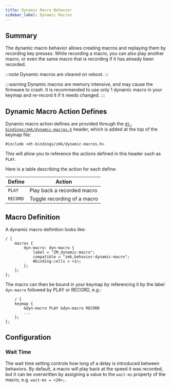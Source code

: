 ```yaml
---
title: Dynamic Macro Behavior
sidebar_label: Dynamic Macros
---
```


## Summary

The dynamic macro behavior allows creating macros and replaying them by recording key presses. While recording a macro, you can also play another macro, or even the same macro that is recording if it has already been recorded.

:::note
Dynamic macros are cleared on reboot.
:::

:::warning
Dynamic macros are memory intensive, and may cause the firmware to crash. It is recommended to use only 1 dynamic macro in your keymap and re-record it if it needs changed.
:::

## Dynamic Macro Action Defines

Dynamic macro action defines are provided through the [`dt-bindings/zmk/dynamic-macros.h`](https://github.com/zmkfirmware/zmk/blob/main/app/include/dt-bindings/zmk/dynamic-macros.h) header,
which is added at the top of the keymap file:

```
#include <dt-bindings/zmk/dynamic-macros.h>
```

This will allow you to reference the actions defined in this header such as `PLAY`.

Here is a table describing the action for each define:

| Define   | Action                      |
| -------- | --------------------------- |
| `PLAY`   | Play back a recorded macro  |
| `RECORD` | Toggle recording of a macro |

## Macro Definition

A dynamic macro definition looks like:

```
/ {
    macros {
        dyn-macro: dyn-macro {
            label = "ZM_dynamic-macro";
            compatible = "zmk,behavior-dynamic-macro";
            #binding-cells = <1>;
        };
    };
};
```

The macro can then be bound in your keymap by referencing it by the label `dyn-macro` followed by PLAY or RECORD, e.g.:

```
    / {
    keymap {
        &dyn-macro PLAY &dyn-macro RECORD
        ...
    };
};
```

## Configuration

### Wait Time

The wait time setting controls how long of a delay is introduced between behaviors. By default, a macro will play back at the speed it
was recorded, but it can be overwritten by assigning a value to the `wait-ms` property of the macro, e.g. `wait-ms = <20>;`.
